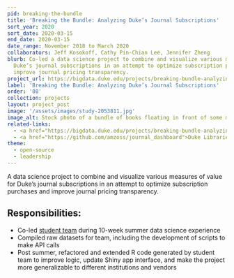 ```yaml
---
pid: breaking-the-bundle
title: 'Breaking the Bundle: Analyzing Duke’s Journal Subscriptions'
sort_year: 2020
sort_date: 2020-03-15
end_date: 2020-03-15
date_range: November 2018 to March 2020
collaborators: Jeff Kosokoff, Cathy Pin-Chian Lee, Jennifer Zheng
blurb: Co-led a data science project to combine and visualize various measures of value for
  Duke’s journal subscriptions in an attempt to optimize subscription purchases and
  improve journal pricing transparency.
project_url: https://bigdata.duke.edu/projects/breaking-bundle-analyzing-duke%E2%80%99s-journal-subscriptions
label: 'Breaking the Bundle: Analyzing Duke’s Journal Subscriptions'
order: '08'
collection: projects
layout: project_post
image: '/assets/images/study-2053811.jpg'
image_alt: Stock photo of a bundle of books floating in front of some math equations.
related-links:
  - <a href="https://bigdata.duke.edu/projects/breaking-bundle-analyzing-duke%E2%80%99s-journal-subscriptions">Breaking the Bundle project website</a>
  - <a href="https://github.com/amzoss/journal_dashboard">Duke Libraries Journal Usage Dashboard Repository</a>
theme: 
  - open-source
  - leadership
---
```


A data science project to combine and visualize various measures of value for
Duke’s journal subscriptions in an attempt to optimize subscription purchases and
improve journal pricing transparency.

## Responsibilities:

* Co-led [student team](https://bigdata.duke.edu/projects/breaking-the-bundle-analyzing-dukes-journal-subscriptions/) during 10-week summer data science experience
* Compiled raw datasets for team, including the development of scripts to make API calls
* Post summer, refactored and extended R code generated by student team to improve logic, update Shiny app interface, and make the project more generalizable to different institutions and vendors
